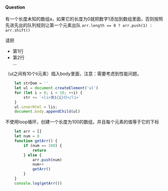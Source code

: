 #### Question
有一个长度未知的数组a，如果它的长度为0就把数字1添加到数组里面，否则按照先进先出的队列规则让第一个元素出队
```arr.length == 0 ? arr.push(1) : arr.shift()```



请把<ul><li>第1行</li><li>第2行</li>...</ul>（ul之间有10个li元素）插入body里面，注意：需要考虑到性能问题。
```js
    let strDom = ''
    let ul = document.createElement('ul')
    for (let i = 0; i < 10; ++i) {
        str += `<li>第${i}行</li>`
    }
    ul.innerHtml = lis;
    document.body.appendChild(ul)
```

不使用loop循环，创建一个长度为100的数组，并且每个元素的值等于它的下标
```js
    let arr = []
    let num = 0
    function getArr() {
        if (num == 100) {
            return
        } else {
            arr.push(num)
            num++
            getArr()
        }
    }
    console.log(getArr())
```